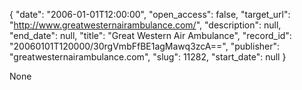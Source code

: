 {
  "date": "2006-01-01T12:00:00", 
  "open_access": false, 
  "target_url": "http://www.greatwesternairambulance.com/", 
  "description": null, 
  "end_date": null, 
  "title": "Great Western Air Ambulance", 
  "record_id": "20060101T120000/30rgVmbFfBE1agMawq3zcA==", 
  "publisher": "greatwesternairambulance.com", 
  "slug": 11282, 
  "start_date": null
}

None